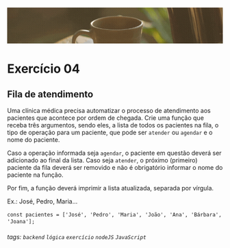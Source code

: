 ![](./capa_readme_luelencavalheiro.gif)

# Exercício 04

## Fila de atendimento

Uma clínica médica precisa automatizar o processo de atendimento aos pacientes que acontece por ordem de chegada. Crie uma função que receba três argumentos, sendo eles, a lista de todos os pacientes na fila, o tipo de operação para um paciente, que pode ser `atender` ou `agendar` e o nome do paciente.

Caso a operação informada seja `agendar`, o paciente em questão deverá ser adicionado ao final da lista. Caso seja `atender`, o próximo (primeiro) paciente da fila deverá ser removido e não é obrigatório informar o nome do paciente na função.

Por fim, a função deverá imprimir a lista atualizada, separada por vírgula.

Ex.: José, Pedro, Maria...

```javascript=
const pacientes = ['José', 'Pedro', 'Maria', 'João', 'Ana', 'Bárbara', 'Joana'];
```



###### tags: `backend` `lógica` `exercício` `nodeJS` `JavaScript`
